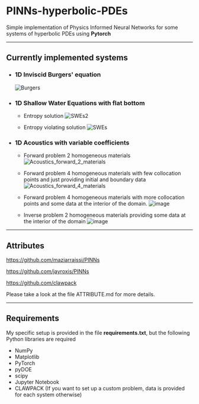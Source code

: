 # PINNs-hyperbolic-PDEs
Simple implementation of Physics Informed Neural Networks for some systems of hyperbolic PDEs using **Pytorch**


-------------------------------------------

## Currently implemented systems
- ### 1D Inviscid Burgers' equation
  ![Burgers](https://github.com/carlosmunozmoncayo/PINNs-hyperbolic-PDEs/assets/29715468/dc930538-bc51-425f-9729-09895025e0f4)

- ### 1D Shallow Water Equations with flat bottom
    - Entropy solution
      ![SWEs2](https://github.com/carlosmunozmoncayo/PINNs-hyperbolic-PDEs/assets/29715468/9a0f7f2d-4708-479b-b58e-1c36bfc7b03c)

    - Entropy violating solution
      ![SWEs](https://github.com/carlosmunozmoncayo/PINNs-hyperbolic-PDEs/assets/29715468/e196789a-f57b-490c-b9b2-036ca25b0624)

- ### 1D Acoustics with variable coefficients
    - Forward problem 2 homogeneous materials
      ![Acoustics_forward_2_materials](https://github.com/carlosmunozmoncayo/PINNs-hyperbolic-PDEs/assets/29715468/6d10ed05-451f-4e98-bd55-b6147fede0e4)

    - Forward problem 4 homogeneous materials with few collocation points and just providing initial and boundary data
      ![Acoustics_forward_4_materials](https://github.com/carlosmunozmoncayo/PINNs-hyperbolic-PDEs/assets/29715468/ad581f5f-a558-4ba8-98ac-d1b381908ced)

    - Forward problem 4 homogeneous materials with more collocation points and some data at the interior of the domain.
      ![image](https://github.com/carlosmunozmoncayo/PINNs-hyperbolic-PDEs/assets/29715468/b6b0dce8-fbc9-4ab2-af14-3abe1cdfc84a)

    - Inverse problem 2 homogeneous materials providing some data at the interior of the domain
      ![image](https://github.com/carlosmunozmoncayo/PINNs-hyperbolic-PDEs/assets/29715468/b93fb13c-2bc8-44fe-9425-d3b5d96ab6f3)

  



-------------------------------------------
## Attributes

https://github.com/maziarraissi/PINNs

https://github.com/jayroxis/PINNs

https://github.com/clawpack

Please take a look at the file ATTRIBUTE.md for more details.


-------------------------------------------
## Requirements
My specific setup is provided in the file **requirements.txt**, but the following Python libraries are required
- NumPy 
- Matplotlib
- PyTorch
- pyDOE
- scipy
- Jupyter Notebook
- CLAWPACK (If you want to set up a custom problem, data is provided for each system otherwise)






